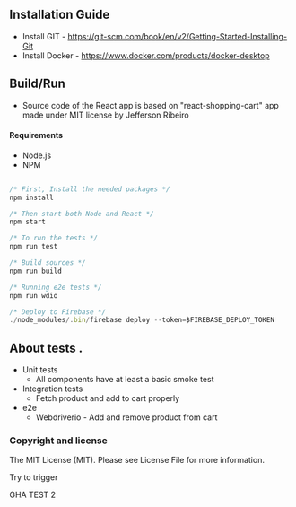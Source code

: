 ## Installation Guide
- Install GIT - https://git-scm.com/book/en/v2/Getting-Started-Installing-Git
- Install Docker - https://www.docker.com/products/docker-desktop

## Build/Run
- Source code of the React app is based on "react-shopping-cart" app made under MIT license by Jefferson Ribeiro

#### Requirements

- Node.js
- NPM

```javascript

/* First, Install the needed packages */
npm install

/* Then start both Node and React */
npm start

/* To run the tests */
npm run test

/* Build sources */
npm run build

/* Running e2e tests */
npm run wdio

/* Deploy to Firebase */
./node_modules/.bin/firebase deploy --token=$FIREBASE_DEPLOY_TOKEN


```

## About tests .

- Unit tests
  - All components have at least a basic smoke test
- Integration tests
  - Fetch product and add to cart properly
- e2e
  - Webdriverio - Add and remove product from cart

### Copyright and license

The MIT License (MIT). Please see License File for more information.

Try to trigger

GHA TEST 2
